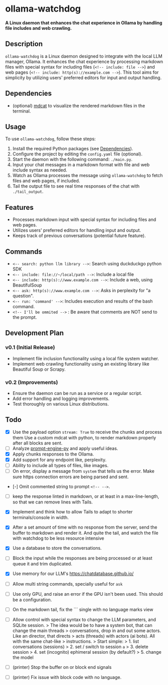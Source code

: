 # ollama-watchdog

**A Linux daemon that enhances the chat experience in Ollama by handling file includes
and web crawling.**

## Description

`ollama-watchdog` is a Linux daemon designed to integrate with the local LLM manager,
Ollama. It enhances the chat experience by processing markdown files with special syntax
for including files (`<!-- include: file -->`) and web pages
(`<!-- include: http(s)://example.com -->`). This tool aims for simplicity by utilizing
users' preferred editors for input and output handling.

## Dependencies

-   (optional) [mdcat](https://github.com/swsnr/mdcat) to visualize the rendered
    markdown files in the terminal.

## Usage

To use `ollama-watchdog`, follow these steps:

1. Install the required Python packages (see [Dependencies](#dependencies)).
2. Configure the project by editing the `config.yaml` file (optional).
3. Start the daemon with the following command: `./main.py`.
4. Input your chat messages in a markdown format with file and web include syntax as
   needed.
5. Watch as Ollama processes the message using `ollama-watchdog` to fetch files and web
   pages, if included.
6. Tail the output file to see real time responses of the chat with `./tail_output`.

## Features

-   Processes markdown input with special syntax for including files and web pages.
-   Utilizes users' preferred editors for handling input and output.
-   Keeps track of previous conversations (potential future feature).

## Commands

-   `<-- search: python llm library -->`: Search using duckduckgo python SDK
-   `<-- include: file://~/local/path -->`: Include a local file
-   `<-- include: http(s)://www.example.com -->`: Include a web, using BeautifulSoup
-   `<-- ask: http(s)://www.example.com -->`: Asks in perplexity for "a question".
-   `<-- run: 'command' -->`:  Includes execution and results of the bash command.
-   `<!-- I'll be ommited -->` : Be aware that comments are NOT send to the prompt.

## Development Plan

### v0.1 (Initial Release)

-   Implement file inclusion functionality using a local file system watcher.
-   Implement web crawling functionality using an existing library like Beautiful Soup
    or Scrapy.

### v0.2 (Improvements)

-   Ensure the daemon can be run as a service or a regular script.
-   Add error handling and logging improvements.
-   Test thoroughly on various Linux distributions.

## Todo

-   [x] Use the payload option `stream: True` to receive the chunks and process them Use
        a custom mdcat with python, to render markdown properly after all blocks are
        sent.
-   [ ] Analyze [prompt-engine-py](https://github.com/microsoft/prompt-engine-py) and
        apply useful ideas.
-   [x] Apply chunks responses to the Ollama.
-   [x] Add support for any endpoint like, perplexity.
-   [ ] Ability to include all types of files, like images.
-   [ ] On error, display a message from `system` that tells us the error. Make sure
        https connection errors are being parsed and sent.
-   [-] Omit commented string to prompt `<!-- -->`.
-   [ ] keep the response linted in markdown, or at least in a max-line-length, so that
        we can remove lines with Tails.
-   [x] Implement and think how to allow Tails to adapt to shorter terminals/console in
        width.
-   [x] After a set amount of time with no response from the server, send the buffer to
        markdown and render it. And quite the tail, and watch the file with watchdog to
        be less resource intensive
-   [x] Use a database to store the conversations.
-   [ ] Block the input while the responses are being processed or at least queue it and
        trim duplicated.
-   [x] Use memory for our LLM's https://chatdatabase.github.io/
-   [ ] Allow multi string commands, specially useful for `ask`
-   [ ] Use only GPU, and raise an error if the GPU isn't been used. This should be a
        configuration.
-   [ ] On the markdown tail, fix the \`\`\` single with no language marks view
-   [ ] Allow control with special syntax to change the LLM parameters, and SQLite session.
        > The idea would be to have a system bot, that can change the main threads
        > conversations, drop in and out some actors. Like an director, that directs
        > acts (threads) with actors (ai bots). All with the same chat-like
        > instructions.
        > Start simple:
        > 1. list conversations (sessions)
        > 2. set / switch to session `a`
        > 3. delete session
        > 4. set (incognito) ephimeral session (by default?)
        > 5. change the model

- [ ] (printer) Stop the buffer on <EOF> or <EOB> block end signals
- [ ] (printer) Fix issue with block code with no language.

